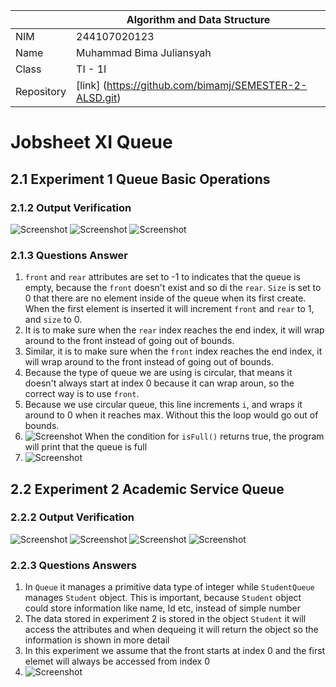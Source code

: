 |  | Algorithm and Data Structure |
|--|--|
| NIM | 244107020123 |
| Name |Muhammad Bima Juliansyah|
| Class | TI - 1I |
| Repository | [link] (https://github.com/bimamj/SEMESTER-2-ALSD.git) |

# Jobsheet XI Queue

## 2.1 Experiment 1 Queue Basic Operations
### 2.1.2 Output Verification  
![Screenshot](image/image1.png)
![Screenshot](image/image2.png)
![Screenshot](image/image3.png)

### 2.1.3 Questions Answer
1. `front` and `rear` attributes are set to -1 to indicates that the queue is empty, because the `front` doesn't exist and so di the `rear`. `Size` is set to 0 that there are no element inside of the queue when its first create. When the first element is inserted it will increment `front` and `rear` to 1, and `size` to 0.
2. It is to make sure when the `rear` index reaches the end index, it will wrap around to the front instead of going out of bounds.
3. Similar, it is to make sure when the `front` index reaches the end index, it will wrap around to the front instead of going out of bounds.
4. Because the type of queue we are using is circular, that means it doesn't always start at index 0 because it can wrap aroun, so the correct way is to use `front`.
5. Because we use circular queue, this line increments `i`, and wraps it around to 0 when it reaches max. Without this the loop would go out of bounds.
6. ![Screenshot](image/image4.png) When the condition for `isFull()` returns true, the program will print that the queue is full
7. ![Screenshot](image/image5.png)

## 2.2 Experiment 2 Academic Service Queue
### 2.2.2 Output Verification
![Screenshot](image/image6.png)
![Screenshot](image/image7.png)
![Screenshot](image/image8.png)
![Screenshot](image/image9.png)

### 2.2.3 Questions Answers
1. In `Queue` it manages a primitive data type of integer while `StudentQueue` manages `Student` object. This is important, because `Student` object could store information like name, Id etc, instead of simple number
2. The data stored in experiment 2 is stored in the object `Student` it will access the attributes and when dequeing it will return the object so the information is shown in more detail
3. In this experiment we assume that the front starts at index 0 and the first elemet will always be accessed from index 0
4. ![Screenshot](image/image10.png)

